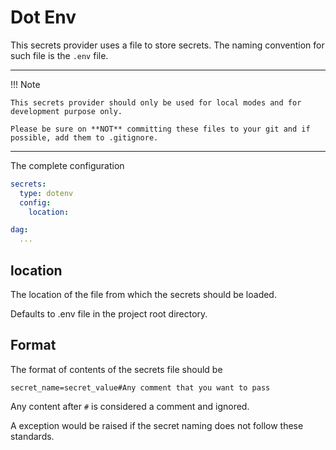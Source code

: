 # Dot Env

This secrets provider uses a file to store secrets. The naming convention for such file is the ```.env``` file.


---
!!! Note

    This secrets provider should only be used for local modes and for development purpose only.

    Please be sure on **NOT** committing these files to your git and if possible, add them to .gitignore.

---

The complete configuration

```yaml
secrets:
  type: dotenv
  config:
    location:

dag:
  ...
```

## location

The location of the file from which the secrets should be loaded.

Defaults to .env file in the project root directory.

## Format

The format of contents of the secrets file should be

```shell
secret_name=secret_value#Any comment that you want to pass
```

Any content after ```#``` is considered a comment and ignored.

A exception would be raised if the secret naming does not follow these standards.

